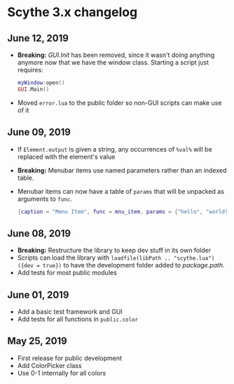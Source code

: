 # Scythe 3.x changelog

## June 12, 2019

- **Breaking:** _GUI.Init_ has been removed, since it wasn't doing anything anymore now that we have the window class. Starting a script just requires:

  ```lua
  myWindow:open()
  GUI.Main()
  ```

- Moved `error.lua` to the public folder so non-GUI scripts can make use of it

## June 09, 2019

- If `Element.output` is given a string, any occurrences of `%val%` will be replaced with the element's value
- **Breaking:** Menubar items use named parameters rather than an indexed table.
- Menubar items can now have a table of `params` that will be unpacked as arguments to `func`.

  ```lua
  {caption = "Menu Item", func = mnu_item, params = {"hello", "world!"}},
  ```

## June 08, 2019

- **Breaking:** Restructure the library to keep dev stuff in its own folder
- Scripts can load the library with `loadfile(libPath .. "scythe.lua")({dev = true})` to have the development folder added to _package.path_.
- Add tests for most public modules

## June 01, 2019

- Add a basic test framework and GUI
- Add tests for all functions in `public.color`

## May 25, 2019

- First release for public development
- Add ColorPicker class
- Use 0-1 internally for all colors
